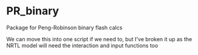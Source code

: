 # PR_binary
 Package for Peng-Robinson binary flash calcs 

 We can move this into one script if we need to, but I've broken it up as the NRTL model will need the interaction and input functions too
